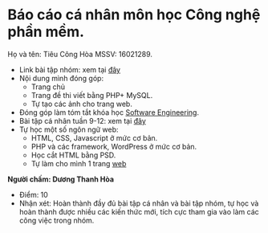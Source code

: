 # Báo cáo cá nhân môn học Công nghệ phần mềm.
Họ và tên: Tiêu Công Hòa
MSSV: 16021289.
* Link bài tập nhóm: xem tại [đây](http://applicasoft.byethost24.com/)
 * Nội dung mình đóng góp:
   * Trang chủ
   * Trang đề thi viết bằng PHP+ MySQL.
   * Tự tạo các ảnh cho trang web.
* Đóng góp làm tóm tắt khóa học [Software Engineering](https://www.edx.org/course/software-engineering-introduction-ubcx-softeng1x).
* Bài tập cá nhân tuần 9-12: xem tại [đây](https://github.com/tieuconghoa/INT2208-2-2018/tree/master/TieuCongHoa/bai%20tap%20tuan%209-12)
* Tự học một số ngôn ngữ web: 
  * HTML, CSS, Javascript ở mức cơ bản.
  * PHP và các framework, WordPress ở mức cơ bản.
  * Học cắt HTML bằng PSD.
  * Tự làm cho mình 1 trang [web](http://www.tieuconghoa.tk/)
  
**Người chấm: Dương Thanh Hòa**
  + Điểm: 10
  + Nhận xét: Hoàn thành đầy đủ bài tập cá nhân và bài tập nhóm, tự học và hoàn thành được nhiều các kiến thức mới, tích cực tham gia vào làm các công việc trong nhóm.
